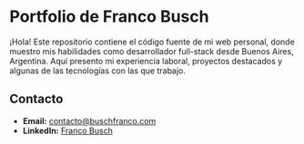 # Portfolio de Franco Busch

¡Hola! Este repositorio contiene el código fuente de mi web personal, donde muestro mis habilidades como desarrollador full-stack desde Buenos Aires, Argentina. Aquí presento mi experiencia laboral, proyectos destacados y algunas de las tecnologías con las que trabajo.

## Contacto

- **Email:** contacto@buschfranco.com
- **LinkedIn:** [Franco Busch](https://www.linkedin.com/in/francobusch/)
